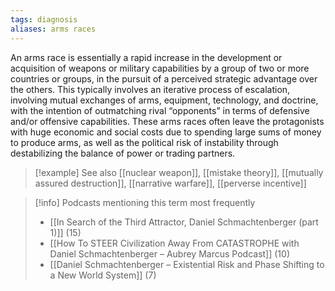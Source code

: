 ```yaml
---
tags: diagnosis
aliases: arms races
---
```


An arms race is essentially a rapid increase in the development or acquisition of weapons or military capabilities by a group of two or more countries or groups, in the pursuit of a perceived strategic advantage over the others. This typically involves an iterative process of escalation, involving mutual exchanges of arms, equipment, technology, and doctrine, with the intention of outmatching rival “opponents” in terms of defensive and/or offensive capabilities. These arms races often leave the protagonists with huge economic and social costs due to spending large sums of money to produce arms, as well as the political risk of instability through destabilizing the balance of power or trading partners.

> [!example] See also
> [[nuclear weapon]], [[mistake theory]], [[mutually assured destruction]], [[narrative warfare]], [[perverse incentive]]

> [!info] Podcasts mentioning this term most frequently
> * [[In Search of the Third Attractor, Daniel Schmachtenberger (part 1)]] (15)
> * [[How To STEER Civilization Away From CATASTROPHE with Daniel Schmachtenberger – Aubrey Marcus Podcast]] (10)
> * [[Daniel Schmachtenberger – Existential Risk and Phase Shifting to a New World System]] (7)